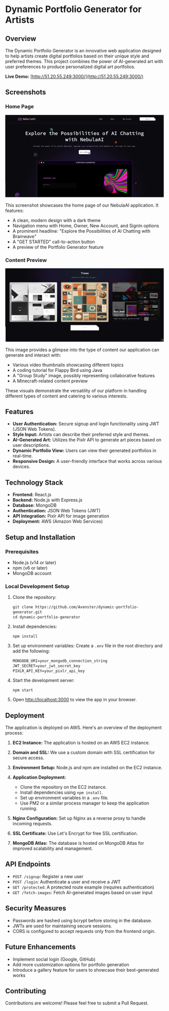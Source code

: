 # Dynamic Portfolio Generator for Artists

## Overview

The Dynamic Portfolio Generator is an innovative web application designed to help artists create digital portfolios based on their unique style and preferred themes. This project combines the power of AI-generated art with user preferences to produce personalized digital art portfolios.

**Live Demo:** [http://51.20.55.249:3000/](http://51.20.55.249:3000/)

## Screenshots

### Home Page
![NebulaAI Home Page](s1.png)

This screenshot showcases the home page of our NebulaAI application. It features:
- A clean, modern design with a dark theme
- Navigation menu with Home, Owner, New Account, and SignIn options
- A prominent headline: "Explore the Possibilities of AI Chatting with Brainwave"
- A "GET STARTED" call-to-action button
- A preview of the Portfolio Generator feature

### Content Preview
![Content Preview](s2.png)

This image provides a glimpse into the type of content our application can generate and interact with:
- Various video thumbnails showcasing different topics
- A coding tutorial for Flappy Bird using Java
- A "Group Study" image, possibly representing collaborative features
- A Minecraft-related content preview

These visuals demonstrate the versatility of our platform in handling different types of content and catering to various interests.

## Features

- **User Authentication:** Secure signup and login functionality using JWT (JSON Web Tokens).
- **Style Input:** Artists can describe their preferred style and themes.
- **AI-Generated Art:** Utilizes the Pixlr API to generate art pieces based on user descriptions.
- **Dynamic Portfolio View:** Users can view their generated portfolios in real-time.
- **Responsive Design:** A user-friendly interface that works across various devices.

## Technology Stack

- **Frontend:** React.js
- **Backend:** Node.js with Express.js
- **Database:** MongoDB
- **Authentication:** JSON Web Tokens (JWT)
- **API Integration:** Pixlr API for image generation
- **Deployment:** AWS (Amazon Web Services)

## Setup and Installation

### Prerequisites

- Node.js (v14 or later)
- npm (v6 or later)
- MongoDB account

### Local Development Setup

1. Clone the repository:
   ```
   git clone https://github.com/Avenster/dynamic-portfolio-generator.git
   cd dynamic-portfolio-generator
   ```

2. Install dependencies:
   ```
   npm install
   ```

3. Set up environment variables:
   Create a `.env` file in the root directory and add the following:
   ```
   MONGODB_URI=your_mongodb_connection_string
   JWT_SECRET=your_jwt_secret_key
   PIXLR_API_KEY=your_pixlr_api_key
   ```

4. Start the development server:
   ```
   npm start
   ```

5. Open [http://localhost:3000](http://localhost:3000) to view the app in your browser.

## Deployment

The application is deployed on AWS. Here's an overview of the deployment process:

1. **EC2 Instance:** The application is hosted on an AWS EC2 instance.

2. **Domain and SSL:** We use a custom domain with SSL certification for secure access.

3. **Environment Setup:** Node.js and npm are installed on the EC2 instance.

4. **Application Deployment:**
   - Clone the repository on the EC2 instance.
   - Install dependencies using `npm install`.
   - Set up environment variables in a `.env` file.
   - Use PM2 or a similar process manager to keep the application running.

5. **Nginx Configuration:** Set up Nginx as a reverse proxy to handle incoming requests.

6. **SSL Certificate:** Use Let's Encrypt for free SSL certification.

7. **MongoDB Atlas:** The database is hosted on MongoDB Atlas for improved scalability and management.

## API Endpoints

- `POST /signup`: Register a new user
- `POST /login`: Authenticate a user and receive a JWT
- `GET /protected`: A protected route example (requires authentication)
- `GET /fetch-images`: Fetch AI-generated images based on user input

## Security Measures

- Passwords are hashed using bcrypt before storing in the database.
- JWTs are used for maintaining secure sessions.
- CORS is configured to accept requests only from the frontend origin.

## Future Enhancements

- Implement social login (Google, GitHub)
- Add more customization options for portfolio generation
- Introduce a gallery feature for users to showcase their best-generated works

## Contributing

Contributions are welcome! Please feel free to submit a Pull Request.

